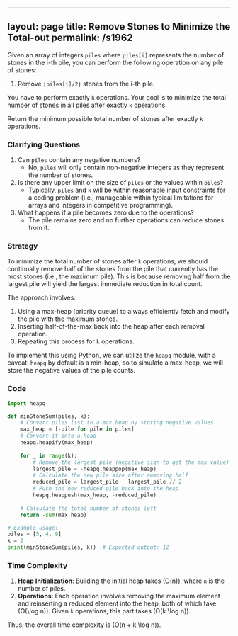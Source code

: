 
---
layout: page
title:  Remove Stones to Minimize the Total-out
permalink: /s1962
---

Given an array of integers `piles` where `piles[i]` represents the number of stones in the i-th pile, you can perform the following operation on any pile of stones:
1. Remove `⌊piles[i]/2⌋` stones from the i-th pile.

You have to perform exactly `k` operations. Your goal is to minimize the total number of stones in all piles after exactly `k` operations.

Return the minimum possible total number of stones after exactly `k` operations.

### Clarifying Questions
1. Can `piles` contain any negative numbers?
   - No, `piles` will only contain non-negative integers as they represent the number of stones.
2. Is there any upper limit on the size of `piles` or the values within `piles`?
   - Typically, `piles` and `k` will be within reasonable input constraints for a coding problem (i.e., manageable within typical limitations for arrays and integers in competitive programming).
3. What happens if a pile becomes zero due to the operations?
   - The pile remains zero and no further operations can reduce stones from it.

### Strategy
To minimize the total number of stones after `k` operations, we should continually remove half of the stones from the pile that currently has the most stones (i.e., the maximum pile). This is because removing half from the largest pile will yield the largest immediate reduction in total count.

The approach involves:
1. Using a max-heap (priority queue) to always efficiently fetch and modify the pile with the maximum stones.
2. Inserting half-of-the-max back into the heap after each removal operation.
3. Repeating this process for `k` operations.

To implement this using Python, we can utilize the `heapq` module, with a caveat: `heapq` by default is a min-heap, so to simulate a max-heap, we will store the negative values of the pile counts.

### Code
```python
import heapq

def minStoneSum(piles, k):
    # Convert piles list to a max heap by storing negative values
    max_heap = [-pile for pile in piles]
    # Convert it into a heap
    heapq.heapify(max_heap)
    
    for _ in range(k):
        # Remove the largest pile (negative sign to get the max value)
        largest_pile = -heapq.heappop(max_heap)
        # Calculate the new pile size after removing half
        reduced_pile = largest_pile - largest_pile // 2
        # Push the new reduced pile back into the heap
        heapq.heappush(max_heap, -reduced_pile)
    
    # Calculate the total number of stones left
    return -sum(max_heap)

# Example usage:
piles = [5, 4, 9]
k = 2
print(minStoneSum(piles, k))  # Expected output: 12
```

### Time Complexity
1. **Heap Initialization**: Building the initial heap takes \(O(n)\), where `n` is the number of piles.
2. **Operations**: Each operation involves removing the maximum element and reinserting a reduced element into the heap, both of which take \(O(\log n)\). Given `k` operations, this part takes \(O(k \log n)\).

Thus, the overall time complexity is \(O(n + k \log n)\).